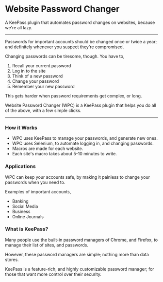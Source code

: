 # Website Password Changer

A KeePass plugin that automates password changes on websites, because we're all lazy.

-----

Passwords for important accounts should be changed once or twice a year;
and definitely whenever you suspect they're compromised.

Changing passwords can be tiresome, though. You have to,

1. Recall your current password
1. Log in to the site
1. Think of a new password
1. Change your password
1. Remember your new password

This gets harder when password requirements get complex, or long.

Website Password Changer (WPC) is a KeePass plugin that helps you do
all of the above, with a few simple clicks.

-----

### How it Works

+ WPC uses KeePass to manage your passwords, and generate new ones.
+ WPC uses Selenium, to automate logging in, and changing passwords.
+ Macros are made for each website.
+ Each site's macro takes about 5-10 minutes to write.

### Applications

WPC can keep your accounts safe, by making it painless to
change your passwords when you need to.

Examples of important accounts,

+ Banking
+ Social Media
+ Business
+ Online Journals

### What is KeePass?

Many people use the built-in password managers of Chrome, and Firefox, to
manage their list of sites, and passwords.

However, these password managers are simple; nothing more than data stores.

KeePass is a feature-rich, and highly customizable password manager;
for those that want more control over their security.
